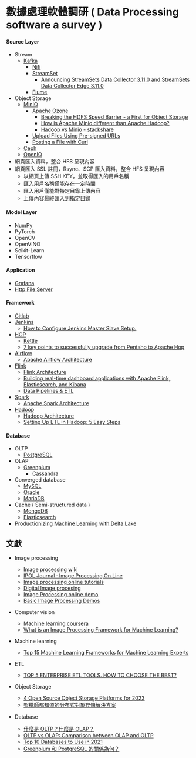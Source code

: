 # 數據處理軟體調研 ( Data Processing software a survey )

#### Source Layer

+ Stream
    - [Kafka](https://zh.wikipedia.org/zh-tw/Kafka)
        + [Nifi](https://nifi.apache.org/)
        + [StreamSet](https://docs.streamsets.com/portal/platform-transformer/latest/transformer/GettingStarted/GettingStarted-Title.html#concept_a1b_zf4_pgb)
            - [Announcing StreamSets Data Collector 3.11.0 and StreamSets Data Collector Edge 3.11.0](https://streamsets.com/blog/announcing-streamsets-data-collector-3-11-0-and-streamsets-data-collector-edge-3-11-0/)
        + [Flume](https://flume.apache.org/)
+ Object Storage
    - [MinIO](https://min.io/)
        - [Apache Ozone](https://ozone.apache.org/)
            + [Breaking the HDFS Speed Barrier - a First for Object Storage](https://blog.min.io/hdfsbenchmark/)
            + [How is Apache Minio different than Apache Hadoop?](https://www.quora.com/How-is-Apache-Minio-different-than-Apache-Hadoop)
            + [Hadoop vs Minio - stackshare](https://stackshare.io/stackups/hadoop-vs-minio)
        - [Upload Files Using Pre-signed URLs](https://min.io/docs/minio/linux/integrations/presigned-put-upload-via-browser.html)
        - [Posting a File with Curl](https://reqbin.com/req/c-dot4w5a2/curl-post-file)
    - [Ceph](https://docs.ceph.com/en/quincy/)
    - [OpenIO](https://docs.openio.io/latest/source/sandbox-guide/quickstart.html)
+ 網頁匯入資料，整合 HFS 呈現內容
+ 網頁匯入 SSL 註冊，Rsync、SCP 匯入資料，整合 HFS 呈現內容
    - 以網頁上傳 SSH KEY，並取得匯入的用戶名稱
    - 匯入用戶名稱僅能存在一定時間
    - 匯入用戶僅能對特定目錄上傳內容
    - 上傳內容最終匯入到指定目錄

#### Model Layer

+ NumPy
+ PyTorch
+ OpenCV
+ OpenVINO
+ Scikit-Learn
+ Tensorflow

#### Application

+ [Grafana](https://grafana.com/)
+ [Http File Server](https://github.com/eastmoon/infra-hfs)

#### Framework

+ [Gitlab](https://github.com/eastmoon/infra-gitlab)
+ [Jenkins](https://github.com/eastmoon/infra-jenkins)
    - [How to Configure Jenkins Master Slave Setup.](https://digitalvarys.com/how-to-configure-jenkins-master-slave-setup/)
+ [HOP](https://hop.apache.org/)
    - [Kettle](https://github.com/pentaho/pentaho-kettle)
    - [7 key points to successfully upgrade from Pentaho to Apache Hop](https://www.know-bi.be/blog/upgrade-to-apache-hop)
+ [Airflow](https://github.com/eastmoon/infra-airflow)
    - [Apache Airflow Architecture](https://towardsdatascience.com/496b9cb28288)
+ [Flink](https://zh.wikipedia.org/zh-tw/Apache_Flink)
    - [Flink Architecture](https://nightlies.apache.org/flink/flink-docs-release-1.17/docs/concepts/flink-architecture/)
    - [Building real-time dashboard applications with Apache Flink, Elasticsearch, and Kibana](https://www.elastic.co/blog/building-real-time-dashboard-applications-with-apache-flink-elasticsearch-and-kibana)
    - [Data Pipelines & ETL](https://nightlies.apache.org/flink/flink-docs-release-1.16/docs/learn-flink/etl/)
+ [Spark](https://zh.wikipedia.org/zh-tw/Apache_Spark)
    - [Apache Spark Architecture](https://intellipaat.com/blog/tutorial/spark-tutorial/spark-architecture)
+ [Hadoop](https://zh.wikipedia.org/zh-tw/Apache_Hadoop)
    - [Hadoop Architecture](https://hackr.io/blog/hadoop-architecture)
    - [Setting Up ETL in Hadoop: 5 Easy Steps](https://hevodata.com/learn/etl-in-hadoop/)

#### Database

+ OLTP
	- [PostgreSQL](https://zh.wikipedia.org/zh-tw/PostgreSQL)
+ OLAP
  - [Greenplum](https://greenplum.org/)
	- [Cassandra](https://zh.wikipedia.org/zh-tw/Cassandra)
+ Converged database
	- [MySQL](https://www.mysql.com/)
	- [Oracle](https://zh.wikipedia.org/wiki/%E7%94%B2%E9%AA%A8%E6%96%87%E5%85%AC%E5%8F%B8)
	- [MariaDB](https://zh.wikipedia.org/zh-tw/MariaDB)
+ Cache ( Semi-structured data )
	- [MongoDB](https://zh.wikipedia.org/zh-tw/MongoDB)
	- [Elasticsearch](https://github.com/eastmoon/infra-elk)
+ [Productionizing Machine Learning with Delta Lake](https://www.databricks.com/blog/2019/08/14/productionizing-machine-learning-with-delta-lake.html)

## 文獻

+ Image processing
    - [Image processing wiki](https://zh.wikipedia.org/wiki/%E5%9B%BE%E5%83%8F%E5%A4%84%E7%90%86)
    - [IPOL Journal · Image Processing On Line](http://www.ipol.im/)
    - [Image processing online tutorials](http://www.imageprocessingplace.com/root_files_V3/tutorials.htm)
    - [Digital Image procesing](https://www.youtube.com/playlist?list=PLZ9qNFMHZ-A79y1StvUUqgyL-O0fZh2rs)
    - [Image Processing online demo](http://felixniklas.com/imageprocessing/)
    - [Basic Image Processing Demos](http://robotics.eecs.berkeley.edu/~sastry/ee20/)

+ Computer vision
    - [Machine learning coursera](https://www.youtube.com/watch?v=qeHZOdmJvFU&list=PLZ9qNFMHZ-A4rycgrgOYma6zxF4BZGGPW)
    - [What is an Image Processing Framework for Machine Learning?](https://www.iguazio.com/glossary/image-processing-framework/)

+ Machine learning
    - [Top 15 Machine Learning Frameworks for Machine Learning Experts](https://intellipaat.com/blog/machine-learning-frameworks/)

+ ETL
    - [TOP 5 ENTERPRISE ETL TOOLS. HOW TO CHOOSE THE BEST?](https://freshcodeit.com/freshcode-post/top-5-enterprise-etl-tools)

+ Object Storage
    - [4 Open Source Object Storage Platforms for 2023](https://betterprogramming.pub/4-open-source-object-storage-platforms-for-2021-ceeaceb7e273)
    - [架構師都知道的分布式對象存儲解決方案](https://kknews.cc/zh-tw/code/vrlljky.html)

+ Database
    - [什麼是 OLTP？什麼是 OLAP？](https://datadrivenai.wordpress.com/2019/11/01/%E4%BB%80%E9%BA%BC%E6%98%AF-oltp%EF%BC%9F%E4%BB%80%E9%BA%BC%E6%98%AF-olap%EF%BC%9F/)
    - [OLTP vs OLAP: Comparison between OLAP and OLTP](https://mindmajix.com/oltp-vs-olap)
    - [Top 10 Databases to Use in 2021](https://towardsdatascience.com/top-10-databases-to-use-in-2021-d7e6a85402ba)
    - [Greenplum 和 PostgreSQL 的關係為何？](https://www.omniwaresoft.com.tw/product-news/greenplum-news/differences-between-greenplum-and-postgresql/)
